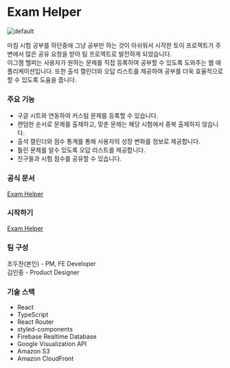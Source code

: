 # Exam Helper

![default](https://github.com/jo-duchan/exam-helper/assets/79234094/a58a2580-5ea5-4b66-96ac-141241edc14a)

마침 시험 공부를 하던중에 그냥 공부만 하는 것이 아쉬워서 시작한 토이 프로젝트가 주변에서 많은 공유 요청을 받아 팀 프로젝트로 발전하게 되었습니다.   
이그잼 헬퍼는 사용자가 원하는 문제를 직접 등록하여 공부할 수 있도록 도와주는 웹 애플리케이션입니다. 또한 출석 캘린더와 오답 리스트를 제공하여 공부를 더욱 효율적으로 할 수 있도록 도움을 줍니다.

### 주요 기능

* 구글 시트와 연동하여 커스텀 문제를 등록할 수 있습니다.
* 랜덤한 순서로 문제를 출제하고, 맞춘 문제는 해당 시험에서 중복 출제하지 않습니다.
* 출석 캘린더와 점수 통계를 통해 사용자의 성장 변화를 정보로 제공합니다.
* 틀린 문제를 알수 있도록 오답 리스트를 제공합니다.
* 친구들과 시험 점수를 공유할 수 있습니다. 

### 공식 문서

[Exam Helper](https://exam-helper.notion.site/Exam-Helper-10-d437612b838042a89e0bea1a7c22e066?pvs=4)

### 시작하기
[Exam Helper](https://exam-helper-dc8a2.web.app/)

### 팀 구성

조두찬(본인) - PM, FE Developer   
김인중 - Product Designer

### 기술 스택

* React
* TypeScript
* React Router
* styled-components
* Firebase Realtime Database
* Google Visualization API
* Amazon S3
* Amazon CloudFront
